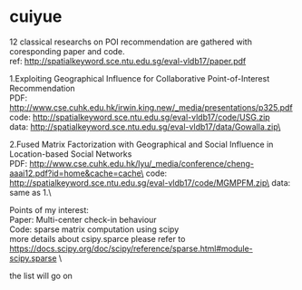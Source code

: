 # cuiyue
12 classical researchs on POI recommendation are gathered with coresponding paper and code. \
ref: http://spatialkeyword.sce.ntu.edu.sg/eval-vldb17/paper.pdf

1.Exploiting Geographical Influence for Collaborative Point-of-Interest Recommendation \
  PDF: http://www.cse.cuhk.edu.hk/irwin.king.new/_media/presentations/p325.pdf \
  code: http://spatialkeyword.sce.ntu.edu.sg/eval-vldb17/code/USG.zip \
  data: http://spatialkeyword.sce.ntu.edu.sg/eval-vldb17/data/Gowalla.zip\
  

2.Fused Matrix Factorization with Geographical and Social Influence in Location-based Social Networks\
PDF: http://www.cse.cuhk.edu.hk/lyu/_media/conference/cheng-aaai12.pdf?id=home&cache=cache\
code: http://spatialkeyword.sce.ntu.edu.sg/eval-vldb17/code/MGMPFM.zip\
data: same as 1.\

Points of my interest:\
Paper: Multi-center check-in behaviour\
Code:  sparse matrix computation using scipy\
more details about csipy.sparce please refer to https://docs.scipy.org/doc/scipy/reference/sparse.html#module-scipy.sparse \
  

the list will go on
